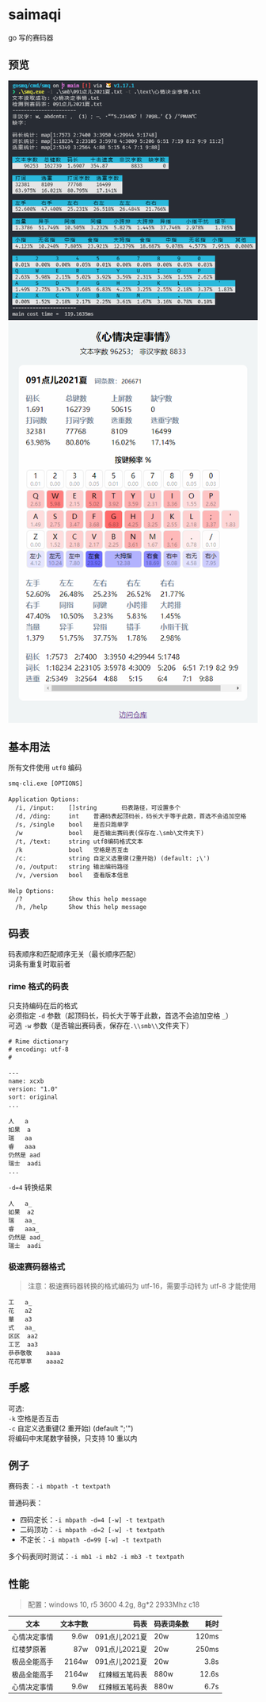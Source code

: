 # saimaqi

go 写的赛码器

## 预览

![](./assets/preview-cli.png)
![](./assets/preview-web.png)

## 基本用法

所有文件使用 `utf8` 编码

```shell
smq-cli.exe [OPTIONS]

Application Options:
  /i, /input:    []string       码表路径，可设置多个
  /d, /ding:     int    普通码表起顶码长，码长大于等于此数，首选不会追加空格
  /s, /single    bool   是否只跑单字
  /w             bool   是否输出赛码表(保存在.\smb\文件夹下)
  /t, /text:     string utf8编码格式文本
  /k             bool   空格是否互击
  /c:            string 自定义选重键(2重开始) (default: ;\')
  /o, /output:   string 输出编码路径
  /v, /version   bool   查看版本信息

Help Options:
  /?             Show this help message
  /h, /help      Show this help message
```

## 码表

码表顺序和匹配顺序无关（最长顺序匹配）  
词条有重复时取前者

### rime 格式的码表

只支持编码在后的格式  
必须指定 `-d` 参数（起顶码长，码长大于等于此数，首选不会追加空格 `_`）  
可选 `-w` 参数（是否输出赛码表，保存在`.\\smb\\`文件夹下）

```
# Rime dictionary
# encoding: utf-8
#

---
name: xcxb
version: "1.0"
sort: original
...

人	a
如果	a
瑞	aa
睿	aaa
仍然是	aad
瑞士	aadi
...
```

`-d=4` 转换结果

```
人	a_
如果	a2
瑞	aa_
睿	aaa_
仍然是	aad_
瑞士	aadi
```

### 极速赛码器格式

> 注意：极速赛码器转换的格式编码为 utf-16，需要手动转为 utf-8 才能使用

```
工	a_
花	a2
華	a3
式	aa_
区区	aa2
工艺	aa3
恭恭敬敬	aaaa
花花草草	aaaa2
```

## 手感

可选:  
`-k` 空格是否互击  
`-c` 自定义选重键(2 重开始) (default ";'")  
将编码中末尾数字替换，只支持 10 重以内

## 例子

赛码表：`-i mbpath -t textpath`

普通码表：

- 四码定长：`-i mbpath -d=4 [-w] -t textpath`
- 二码顶功：`-i mbpath -d=2 [-w] -t textpath`
- 不定长：`-i mbpath -d=99 [-w] -t textpath`

多个码表同时测试：`-i mb1 -i mb2 -i mb3 -t textpath`

## 性能

> 配置：windows 10, r5 3600 4.2g, 8g\*2 2933Mhz c18

| 文本         | 文本字数 |          码表 | 码表词条数 |  耗时 |
| ------------ | -------: | ------------: | ---------- | ----: |
| 心情决定事情 |     9.6w | 091点儿2021夏 | 20w        | 120ms |
| 红楼梦原著   |      87w | 091点儿2021夏 | 20w        | 250ms |
| 极品全能高手 |    2164w | 091点儿2021夏 | 20w        |  3.8s |
| 极品全能高手 |    2164w | 红辣椒五笔码表 | 880w       | 12.6s |
| 心情决定事情 |     9.6w | 红辣椒五笔码表 | 880w       |  6.7s |
